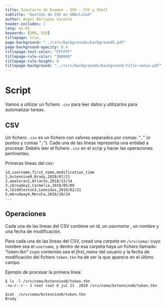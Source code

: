 ```yaml
---
title: Simulacro de Examen - SOX - CSV y Shell
subtitle: "Gestión de CSV en GNU/LinuX"
author: Angel Berlanas Vicente
header-includes: |
lang: es-ES
keywords: [SMX, SOX]
titlepage: true,
page-background: "../rsrc/backgrounds/background5.pdf"
page-background-opacity: 0.4
titlepage-text-color: "FFFFFF"
titlepage-rule-color: "360049"
titlepage-rule-height: 0
titlepage-background: "../rsrc/backgrounds/background-title-senia.pdf"
---
```


# Script

Vamos a utilizar un fichero `.csv` para leer datos y utilizarlos para automatizar tareas.

## CSV

Un fichero `.csv` es un fichero con valores separados por comas: "`,`" (o puntos y comas "`;`"). Cada una de las líneas representa una entidad a procesar. Debéis leer el fichero `.csv` en el scrip y hacer las operaciones pertinentes.

Primeras líneas del csv:

```csv
id,username,first_name,modification_time
1,bstennine0,Brady,2020/07/21
2,awaleran1,Atlante,2018/12/14
3,cbroadey2,Carmelia,2019/05/09
4,lbiddleston3,Leonidas,2019/02/21
5,mbrodway4,Merola,2018/10/24
...
```

## Operaciones

Cada una de las lineas del CSV contiene un id, un *username* , un nombre y una fecha de modificación.

Para cada una de las líneas del CSV, cread una *carpeta* en `/srv/coma/` cuyo nombre sea el `username`, y dentro de esa carpeta haya un fichero llamado: "token.tkn" cuyo contenido sea el *first_name* del usuario y la fecha de modificación del fichero `token.tkn` ha de ser la que aparece en el último campo.

Ejemplo de procesar la primera línea:

```shell
$ ls -l /srv/coma/bstennine0/token.tkn 
-rw-r--r-- 1 root root 6 jul 21  2020 /srv/coma/bstennine0/token.tkn

$cat  /srv/coma/bstennine0/token.tkn 
Brady
```
